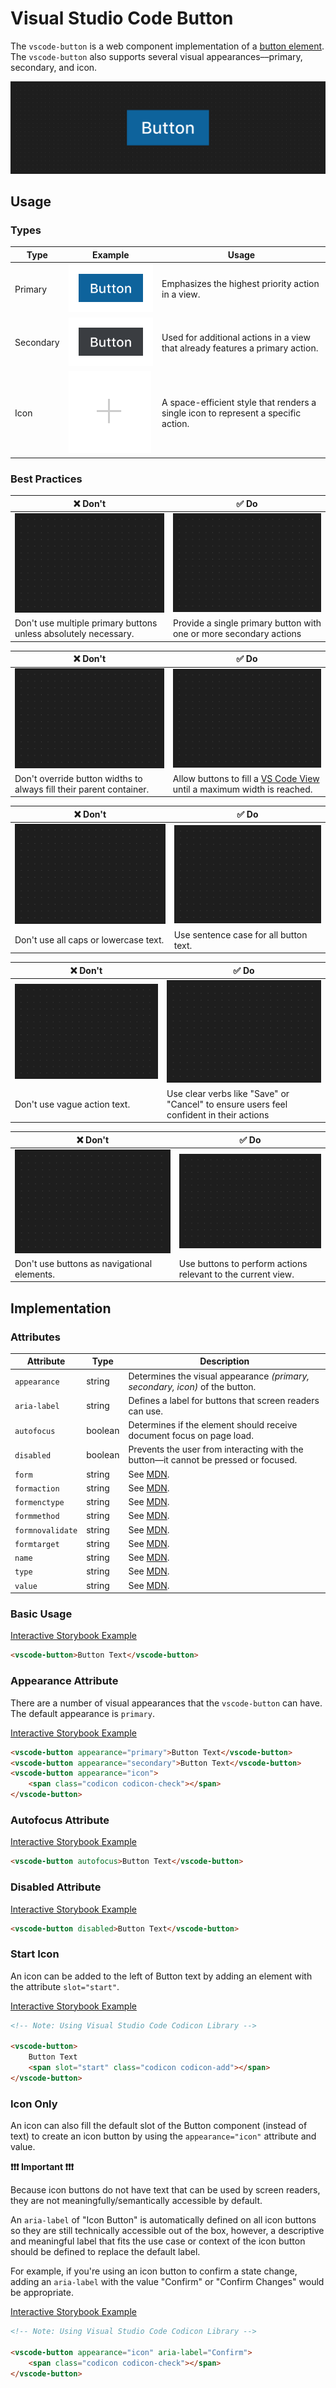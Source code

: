 # Visual Studio Code Button

The `vscode-button` is a web component implementation of a [button element](https://developer.mozilla.org/en-US/docs/Web/HTML/Element/button). The `vscode-button` also supports several visual appearances––primary, secondary, and icon.

![Button hero](/docs/assets/button-hero.png)

## Usage

### Types

| Type      | Example                                               | Usage                                                                              |
| --------- | ----------------------------------------------------- | ---------------------------------------------------------------------------------- |
| Primary   | ![Primary](/docs/assets/button-types-primary.png)     | Emphasizes the highest priority action in a view.                                  |
| Secondary | ![Secondary](/docs/assets/button-types-secondary.png) | Used for additional actions in a view that already features a primary action.      |
| Icon      | ![Icon](/docs/assets/button-types-icon.png)           | A space-efficient style that renders a single icon to represent a specific action. |

### Best Practices

| ❌ Don't                                                        | ✅ Do                                                              |
| --------------------------------------------------------------- | ------------------------------------------------------------------ |
| ![Image placeholder](/docs/assets/img-placeholder.png)          | ![Image placeholder](/docs/assets/img-placeholder.png)             |
| Don't use multiple primary buttons unless absolutely necessary. | Provide a single primary button with one or more secondary actions |

| ❌ Don't                                                            | ✅ Do                                                                                                                                             |
| ------------------------------------------------------------------- | ------------------------------------------------------------------------------------------------------------------------------------------------- |
| ![Image placeholder](/docs/assets/img-placeholder.png)              | ![Image placeholder](/docs/assets/img-placeholder.png)                                                                                            |
| Don't override button widths to always fill their parent container. | Allow buttons to fill a [VS Code View](https://code.visualstudio.com/api/references/extension-guidelines#views) until a maximum width is reached. |

| ❌ Don't                                               | ✅ Do                                                  |
| ------------------------------------------------------ | ------------------------------------------------------ |
| ![Image placeholder](/docs/assets/img-placeholder.png) | ![Image placeholder](/docs/assets/img-placeholder.png) |
| Don't use all caps or lowercase text.                  | Use sentence case for all button text.                 |

| ❌ Don't                                               | ✅ Do                                                                                   |
| ------------------------------------------------------ | --------------------------------------------------------------------------------------- |
| ![Image placeholder](/docs/assets/img-placeholder.png) | ![Image placeholder](/docs/assets/img-placeholder.png)                                  |
| Don't use vague action text.                           | Use clear verbs like "Save" or "Cancel" to ensure users feel confident in their actions |

| ❌ Don't                                               | ✅ Do                                                        |
| ------------------------------------------------------ | ------------------------------------------------------------ |
| ![Image placeholder](/docs/assets/img-placeholder.png) | ![Image placeholder](/docs/assets/img-placeholder.png)       |
| Don't use buttons as navigational elements.            | Use buttons to perform actions relevant to the current view. |

## Implementation

### Attributes

| Attribute        | Type    | Description                                                                             |
| ---------------- | ------- | --------------------------------------------------------------------------------------- |
| `appearance`     | string  | Determines the visual appearance _(primary, secondary, icon)_ of the button.            |
| `aria-label`     | string  | Defines a label for buttons that screen readers can use.                                |
| `autofocus`      | boolean | Determines if the element should receive document focus on page load.                   |
| `disabled`       | boolean | Prevents the user from interacting with the button––it cannot be pressed or focused.    |
| `form`           | string  | See [MDN](https://developer.mozilla.org/en-US/docs/Web/HTML/Element/button#attributes). |
| `formaction`     | string  | See [MDN](https://developer.mozilla.org/en-US/docs/Web/HTML/Element/button#attributes). |
| `formenctype`    | string  | See [MDN](https://developer.mozilla.org/en-US/docs/Web/HTML/Element/button#attributes). |
| `formmethod`     | string  | See [MDN](https://developer.mozilla.org/en-US/docs/Web/HTML/Element/button#attributes). |
| `formnovalidate` | string  | See [MDN](https://developer.mozilla.org/en-US/docs/Web/HTML/Element/button#attributes). |
| `formtarget`     | string  | See [MDN](https://developer.mozilla.org/en-US/docs/Web/HTML/Element/button#attributes). |
| `name`           | string  | See [MDN](https://developer.mozilla.org/en-US/docs/Web/HTML/Element/button#attributes). |
| `type`           | string  | See [MDN](https://developer.mozilla.org/en-US/docs/Web/HTML/Element/button#attributes). |
| `value`          | string  | See [MDN](https://developer.mozilla.org/en-US/docs/Web/HTML/Element/button#attributes). |

### Basic Usage

[Interactive Storybook Example](https://microsoft.github.io/vscode-webview-ui-toolkit/?path=/story/library-button--default)

```html
<vscode-button>Button Text</vscode-button>
```

### Appearance Attribute

There are a number of visual appearances that the `vscode-button` can have. The default appearance is `primary`.

[Interactive Storybook Example](https://microsoft.github.io/vscode-webview-ui-toolkit/?path=/story/library-button--default)

```html
<vscode-button appearance="primary">Button Text</vscode-button>
<vscode-button appearance="secondary">Button Text</vscode-button>
<vscode-button appearance="icon">
	<span class="codicon codicon-check"></span>
</vscode-button>
```

### Autofocus Attribute

[Interactive Storybook Example](https://microsoft.github.io/vscode-webview-ui-toolkit/?path=/story/library-button--with-autofocus)

```html
<vscode-button autofocus>Button Text</vscode-button>
```

### Disabled Attribute

[Interactive Storybook Example](https://microsoft.github.io/vscode-webview-ui-toolkit/?path=/story/library-button--with-disabled)

```html
<vscode-button disabled>Button Text</vscode-button>
```

### Start Icon

An icon can be added to the left of Button text by adding an element with the attribute `slot="start"`.

[Interactive Storybook Example](https://microsoft.github.io/vscode-webview-ui-toolkit/?path=/story/library-button--with-start-icon)

```html
<!-- Note: Using Visual Studio Code Codicon Library -->

<vscode-button>
	Button Text
	<span slot="start" class="codicon codicon-add"></span>
</vscode-button>
```

### Icon Only

An icon can also fill the default slot of the Button component (instead of text) to create an icon button by using the `appearance="icon"` attribute and value.

**❗️❗️❗️ Important ❗️❗️❗️**

Because icon buttons do not have text that can be used by screen readers, they are not meaningfully/semantically accessible by default.

An `aria-label` of "Icon Button" is automatically defined on all icon buttons so they are still technically accessible out of the box, however, a descriptive and meaningful label that fits the use case or context of the icon button should be defined to replace the default label.

For example, if you're using an icon button to confirm a state change, adding an `aria-label` with the value "Confirm" or "Confirm Changes" would be appropriate.

[Interactive Storybook Example](https://microsoft.github.io/vscode-webview-ui-toolkit/?path=/story/library-button--with-icon-only)

```html
<!-- Note: Using Visual Studio Code Codicon Library -->

<vscode-button appearance="icon" aria-label="Confirm">
	<span class="codicon codicon-check"></span>
</vscode-button>
```

